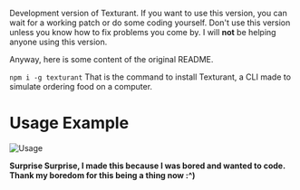 Development version of Texturant.
If you want to use this version, you can wait for a working patch or do some coding yourself. Don't use this version unless you know how to fix problems you come by.
I will **not** be helping anyone using this version.

Anyway, here is some content of the original README.

`npm i -g texturant`
That is the command to install Texturant, a CLI made to simulate ordering food on a computer.

# Usage Example
![Usage](https://skullbite.is-for.me/i/6mtmta57.gif)

**Surprise Surprise, I made this because I was bored and wanted to code. Thank my boredom for this being a thing now :^)**
